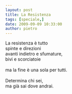 ```yaml
---
layout: post
title: La Resistenza
tags: [speciale,]
date: 2009-09-09 10:33:00
author: pietro
---
```

La resistenza è tutto<br/>spinte e direzioni<br/>avanti indietro e sfumature,<br/>bivi e scorciatoie<br/><br/>ma la fine è una sola per tutti.<br/><br/>Determina chi sei,<br/>ma già sai dove andrai.
